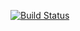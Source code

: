 [![Build Status](https://travis-ci.org/ScarlettOverkill/myDemoApp.svg?branch=master)](https://travis-ci.org/ScarlettOverkill/myDemoApp)